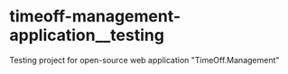 # timeoff-management-application__testing
Testing project for open-source web application "TimeOff.Management"
